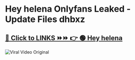 
 # Hey helena Onlyfans Leaked - Update Files dhbxz

## <h2><a href="https://clipsfans.com/Hey_helena&ref=git">🔗 Click to LINKS ⏩⏩ 👉 🟢 Hey helena </a></h2>

<a href="https://clipsfans.com/Hey_helena&ref=git" rel="nofollow" data-target="animated-image.originalLink"><img src="https://i.ibb.co.com/xMMVF88/686577567.gif" alt="Viral Video Original" style="max-width: 100%; display: inline-block;" data-target="animated-image.originalImage"></a>

